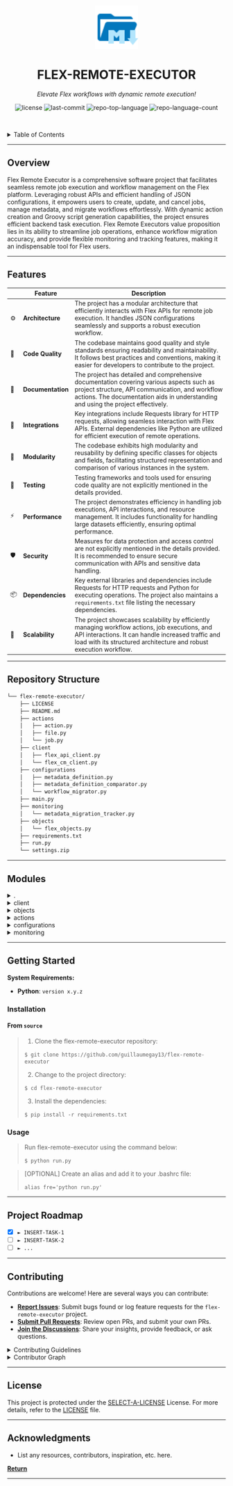 <p align="center">
  <img src="https://raw.githubusercontent.com/PKief/vscode-material-icon-theme/ec559a9f6bfd399b82bb44393651661b08aaf7ba/icons/folder-markdown-open.svg" width="100" alt="project-logo">
</p>
<p align="center">
    <h1 align="center">FLEX-REMOTE-EXECUTOR</h1>
</p>
<p align="center">
    <em>Elevate Flex workflows with dynamic remote execution!</em>
</p>
<p align="center">
	<img src="https://img.shields.io/github/license/guillaumegay13/flex-remote-executor?style=default&logo=opensourceinitiative&logoColor=white&color=0080ff" alt="license">
	<img src="https://img.shields.io/github/last-commit/guillaumegay13/flex-remote-executor?style=default&logo=git&logoColor=white&color=0080ff" alt="last-commit">
	<img src="https://img.shields.io/github/languages/top/guillaumegay13/flex-remote-executor?style=default&color=0080ff" alt="repo-top-language">
	<img src="https://img.shields.io/github/languages/count/guillaumegay13/flex-remote-executor?style=default&color=0080ff" alt="repo-language-count">
<p>
<p align="center">
	<!-- default option, no dependency badges. -->
</p>

<br><!-- TABLE OF CONTENTS -->
<details>
  <summary>Table of Contents</summary><br>

- [ Overview](#-overview)
- [ Features](#-features)
- [ Repository Structure](#-repository-structure)
- [ Modules](#-modules)
- [ Getting Started](#-getting-started)
  - [ Installation](#-installation)
  - [ Usage](#-usage)
  - [ Tests](#-tests)
- [ Project Roadmap](#-project-roadmap)
- [ Contributing](#-contributing)
- [ License](#-license)
- [ Acknowledgments](#-acknowledgments)
</details>
<hr>

##  Overview

Flex Remote Executor is a comprehensive software project that facilitates seamless remote job execution and workflow management on the Flex platform. Leveraging robust APIs and efficient handling of JSON configurations, it empowers users to create, update, and cancel jobs, manage metadata, and migrate workflows effortlessly. With dynamic action creation and Groovy script generation capabilities, the project ensures efficient backend task execution. Flex Remote Executors value proposition lies in its ability to streamline job operations, enhance workflow migration accuracy, and provide flexible monitoring and tracking features, making it an indispensable tool for Flex users.

---

##  Features

|    | Feature            | Description                                                                                                                                                                                                                                          |
|----|---------------------|------------------------------------------------------------------------------------------------------------------------------------------------------------------------------------------------------------------------------------------------------|
| ⚙️  | **Architecture**    | The project has a modular architecture that efficiently interacts with Flex APIs for remote job execution. It handles JSON configurations seamlessly and supports a robust execution workflow.                                                            |
| 🔩 | **Code Quality**    | The codebase maintains good quality and style standards ensuring readability and maintainability. It follows best practices and conventions, making it easier for developers to contribute to the project.                                        |
| 📄 | **Documentation**   | The project has detailed and comprehensive documentation covering various aspects such as project structure, API communication, and workflow actions. The documentation aids in understanding and using the project effectively.                       |
| 🔌 | **Integrations**    | Key integrations include Requests library for HTTP requests, allowing seamless interaction with Flex APIs. External dependencies like Python are utilized for efficient execution of remote operations.                                            |
| 🧩 | **Modularity**      | The codebase exhibits high modularity and reusability by defining specific classes for objects and fields, facilitating structured representation and comparison of various instances in the system.                                              |
| 🧪 | **Testing**         | Testing frameworks and tools used for ensuring code quality are not explicitly mentioned in the details provided.                                                                                                                                    |
| ⚡️  | **Performance**     | The project demonstrates efficiency in handling job executions, API interactions, and resource management. It includes functionality for handling large datasets efficiently, ensuring optimal performance.                                       |
| 🛡️ | **Security**        | Measures for data protection and access control are not explicitly mentioned in the details provided. It is recommended to ensure secure communication with APIs and sensitive data handling.                                                       |
| 📦 | **Dependencies**    | Key external libraries and dependencies include Requests for HTTP requests and Python for executing operations. The project also maintains a `requirements.txt` file listing the necessary dependencies.                                      |
| 🚀 | **Scalability**     | The project showcases scalability by efficiently managing workflow actions, job executions, and API interactions. It can handle increased traffic and load with its structured architecture and robust execution workflow.                      |

---

##  Repository Structure

```sh
└── flex-remote-executor/
    ├── LICENSE
    ├── README.md
    ├── actions
    │   ├── action.py
    │   ├── file.py
    │   └── job.py
    ├── client
    │   ├── flex_api_client.py
    │   └── flex_cm_client.py
    ├── configurations
    │   ├── metadata_definition.py
    │   ├── metadata_definition_comparator.py
    │   └── workflow_migrator.py
    ├── main.py
    ├── monitoring
    │   └── metadata_migration_tracker.py
    ├── objects
    │   └── flex_objects.py
    ├── requirements.txt
    ├── run.py
    └── settings.zip
```

---

##  Modules

<details closed><summary>.</summary>

| File                                                                                                    | Summary                                                                                                                                                                                                                                                                                                      |
| ---                                                                                                     | ---                                                                                                                                                                                                                                                                                                          |
| [run.py](https://github.com/guillaumegay13/flex-remote-executor/blob/master/run.py)                     | Executes operations to export, retry, and cancel jobs remotely on Flex. Supports creating new objects/environments, connecting to specified environments, and managing workflow actions effectively. Efficient handling of JSON configurations and seamless integration with Flex APIs for robust execution. |
| [requirements.txt](https://github.com/guillaumegay13/flex-remote-executor/blob/master/requirements.txt) | Lists dependencies for the project.                                                                                                                                                                                                                                                                          |
| [main.py](https://github.com/guillaumegay13/flex-remote-executor/blob/master/main.py)                   | Executes IntelliJ actions dynamically based on user input, handling various actions including creating, pushing, and comparing metadata and workflows. Retrieves credentials and account info to interact with Flex API and CM clients.                                                                      |

</details>

<details closed><summary>client</summary>

| File                                                                                                               | Summary                                                                                                                                                                                                                                                                                                                                                                                                                                     |
| ---                                                                                                                | ---                                                                                                                                                                                                                                                                                                                                                                                                                                         |
| [flex_cm_client.py](https://github.com/guillaumegay13/flex-remote-executor/blob/master/client/flex_cm_client.py)   | Retrieves workflow and metadata info via HTTP requests. Maps received data to specific objects in the system, aiding in fetching references and structured data efficiently. Empowers the parent repositorys client module with essential retrieval capabilities.                                                                                                                                                                           |
| [flex_api_client.py](https://github.com/guillaumegay13/flex-remote-executor/blob/master/client/flex_api_client.py) | The code file `flex_api_client.py` in the repository `flex-remote-executor` contains a FlexApiClient class that facilitates communication with a remote API using requests. It provides methods for interacting with FlexInstances and FlexAssets, handling authentication with a given base URL, username, and password. The class also includes functionality for increasing the recursion limit for handling large datasets efficiently. |

</details>

<details closed><summary>objects</summary>

| File                                                                                                          | Summary                                                                                                                                                                                                                                                                                                   |
| ---                                                                                                           | ---                                                                                                                                                                                                                                                                                                       |
| [flex_objects.py](https://github.com/guillaumegay13/flex-remote-executor/blob/master/objects/flex_objects.py) | Defines various classes for objects and fields, extending the base FlexObject class. Enables structured representation and comparison of FlexJob, FlexAsset, FlexCmObject, FlexCmResource, FlexMetadataField, FlexTaxonomyField, FlexObjectField, and FlexInstance instances based on defined attributes. |

</details>

<details closed><summary>actions</summary>

| File                                                                                              | Summary                                                                                                                                                                            |
| ---                                                                                               | ---                                                                                                                                                                                |
| [action.py](https://github.com/guillaumegay13/flex-remote-executor/blob/master/actions/action.py) | Implements action creation, configuration, pushing, and pulling for Flex API client in managing actions. Facilitates updating and enabling actions in the repository architecture. |
| [job.py](https://github.com/guillaumegay13/flex-remote-executor/blob/master/actions/job.py)       | Creates, updates, retries, or cancels a job using Flex API based on configuration file content. Critical for managing job executions in the Flex Remote Executor system.           |
| [file.py](https://github.com/guillaumegay13/flex-remote-executor/blob/master/actions/file.py)     | Generates Groovy files with specified class name and package structure in the Flex Remote Executor, facilitating dynamic script creation for backend tasks.                        |

</details>

<details closed><summary>configurations</summary>

| File                                                                                                                                                     | Summary                                                                                                                                                                                                                                              |
| ---                                                                                                                                                      | ---                                                                                                                                                                                                                                                  |
| [metadata_definition.py](https://github.com/guillaumegay13/flex-remote-executor/blob/master/configurations/metadata_definition.py)                       | Retrieves metadata definition fields and creates a text file based on the definition, facilitating data management and storage.                                                                                                                      |
| [metadata_definition_comparator.py](https://github.com/guillaumegay13/flex-remote-executor/blob/master/configurations/metadata_definition_comparator.py) | Compares and identifies field differences between metadata definitions from two systems. Utilizes Flex API and ANSI escape codes for visual feedback.                                                                                                |
| [workflow_migrator.py](https://github.com/guillaumegay13/flex-remote-executor/blob/master/configurations/workflow_migrator.py)                           | Extracts dependencies for workflow migration, ensuring correct order and removing duplicates. Creates dependency files based on workflow objects for project directory. Can handle various action types including transcode, launch, import, script. |

</details>

<details closed><summary>monitoring</summary>

| File                                                                                                                                         | Summary                                                                                                                                                                                                                                                   |
| ---                                                                                                                                          | ---                                                                                                                                                                                                                                                       |
| [metadata_migration_tracker.py](https://github.com/guillaumegay13/flex-remote-executor/blob/master/monitoring/metadata_migration_tracker.py) | Generates CSV exports of jobs, workflows, and assets with flexible filtering options. Enables tracking errors, retrying failed jobs, and batch processing API results in parallel for efficient data extraction in the Flex Remote Executor architecture. |

</details>

---

##  Getting Started

**System Requirements:**

* **Python**: `version x.y.z`

###  Installation

<h4>From <code>source</code></h4>

> 1. Clone the flex-remote-executor repository:
>
> ```console
> $ git clone https://github.com/guillaumegay13/flex-remote-executor
> ```
>
> 2. Change to the project directory:
> ```console
> $ cd flex-remote-executor
> ```
>
> 3. Install the dependencies:
> ```console
> $ pip install -r requirements.txt
> ```

###  Usage

> Run flex-remote-executor using the command below:
> ```console
> $ python run.py
> ```

> [OPTIONAL] Create an alias and add it to your .bashrc file:
> ```
> alias fre='python run.py'
> ```

---

##  Project Roadmap

- [X] `► INSERT-TASK-1`
- [ ] `► INSERT-TASK-2`
- [ ] `► ...`

---

##  Contributing

Contributions are welcome! Here are several ways you can contribute:

- **[Report Issues](https://github.com/guillaumegay13/flex-remote-executor/issues)**: Submit bugs found or log feature requests for the `flex-remote-executor` project.
- **[Submit Pull Requests](https://github.com/guillaumegay13/flex-remote-executor/blob/main/CONTRIBUTING.md)**: Review open PRs, and submit your own PRs.
- **[Join the Discussions](https://github.com/guillaumegay13/flex-remote-executor/discussions)**: Share your insights, provide feedback, or ask questions.

<details closed>
<summary>Contributing Guidelines</summary>

1. **Fork the Repository**: Start by forking the project repository to your github account.
2. **Clone Locally**: Clone the forked repository to your local machine using a git client.
   ```sh
   git clone https://github.com/guillaumegay13/flex-remote-executor
   ```
3. **Create a New Branch**: Always work on a new branch, giving it a descriptive name.
   ```sh
   git checkout -b new-feature-x
   ```
4. **Make Your Changes**: Develop and test your changes locally.
5. **Commit Your Changes**: Commit with a clear message describing your updates.
   ```sh
   git commit -m 'Implemented new feature x.'
   ```
6. **Push to github**: Push the changes to your forked repository.
   ```sh
   git push origin new-feature-x
   ```
7. **Submit a Pull Request**: Create a PR against the original project repository. Clearly describe the changes and their motivations.
8. **Review**: Once your PR is reviewed and approved, it will be merged into the main branch. Congratulations on your contribution!
</details>

<details closed>
<summary>Contributor Graph</summary>
<br>
<p align="center">
   <a href="https://github.com{/guillaumegay13/flex-remote-executor/}graphs/contributors">
      <img src="https://contrib.rocks/image?repo=guillaumegay13/flex-remote-executor">
   </a>
</p>
</details>

---

##  License

This project is protected under the [SELECT-A-LICENSE](https://choosealicense.com/licenses) License. For more details, refer to the [LICENSE](https://choosealicense.com/licenses/) file.

---

##  Acknowledgments

- List any resources, contributors, inspiration, etc. here.

[**Return**](#-overview)

---
